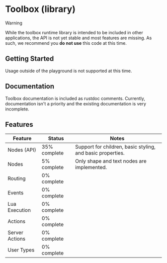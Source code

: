 # Toolbox (library)

> [!WARNING]  
> While the toolbox runtime library is intended to be included in other applications, the API is not yet stable and most features are missing. As such, we recommend you **do not use** this code at this time.

## Getting Started
Usage outside of the playground is not supported at this time.

## Documentation
Toolbox documentation is included as rustdoc comments. Currently, documentation isn't a priority and the existing documentation is very incomplete.

## Features
| Feature              | Status        | Notes                                                                           |
|----------------------|---------------|---------------------------------------------------------------------------------|
| Nodes (API)          | 35% complete  | Support for children, basic styling, and basic properties.                      |
| Nodes                | 5% complete   | Only shape and text nodes are implemented.                                      |
| Routing              | 0% complete   |                                                                                 |
| Events               | 0% complete   |                                                                                 |
| Lua Execution        | 0% complete   |                                                                                 |
| Actions              | 0% complete   |                                                                                 |
| Server Actions       | 0% complete   |                                                                                 |
| User Types           | 0% complete   |                                                                                 |